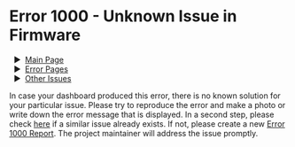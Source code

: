 # Error 1000 - Unknown Issue in Firmware

&nbsp;&nbsp;▶ &nbsp;[Main Page](../)  
&nbsp;&nbsp;▶ &nbsp;[Error Pages](../errors)  
&nbsp;&nbsp;▶ &nbsp;[Other Issues](https://github.com/smolinde/iot-dashboard/issues)

In case your dashboard produced this error, there is no known solution for your particular issue. Please try to reproduce the error and make a photo or write down the error message that is displayed. In a second step, please check [here](https://github.com/smolinde/iot-dashboard/issues) if a similar issue already exists. If not, please create a new [Error 1000 Report](https://github.com/smolinde/iot-dashboard/issues/new?template=error-1000-report.md). The project maintainer will address the issue promptly.